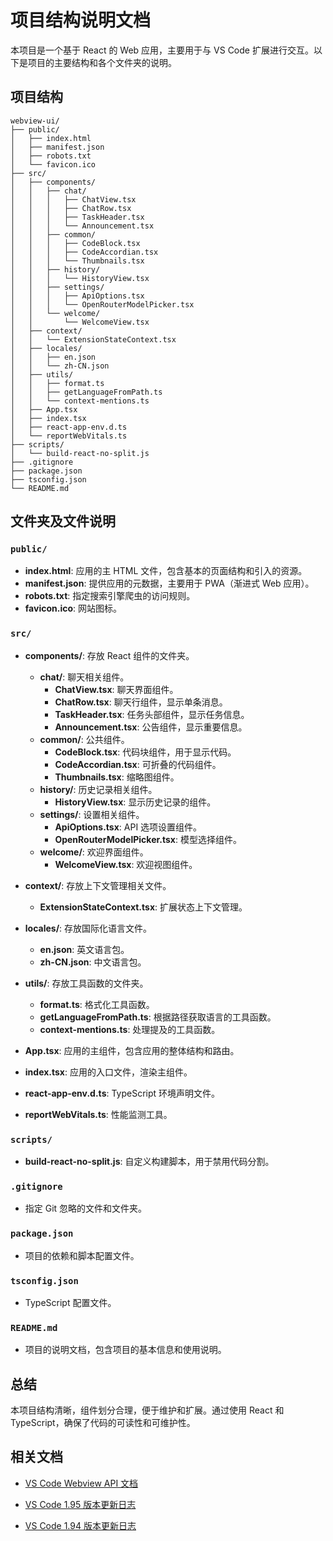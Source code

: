 # 项目结构说明文档

本项目是一个基于 React 的 Web 应用，主要用于与 VS Code 扩展进行交互。以下是项目的主要结构和各个文件夹的说明。

## 项目结构

```
webview-ui/
├── public/
│   ├── index.html
│   ├── manifest.json
│   ├── robots.txt
│   └── favicon.ico
├── src/
│   ├── components/
│   │   ├── chat/
│   │   │   ├── ChatView.tsx
│   │   │   ├── ChatRow.tsx
│   │   │   ├── TaskHeader.tsx
│   │   │   └── Announcement.tsx
│   │   ├── common/
│   │   │   ├── CodeBlock.tsx
│   │   │   ├── CodeAccordian.tsx
│   │   │   └── Thumbnails.tsx
│   │   ├── history/
│   │   │   └── HistoryView.tsx
│   │   ├── settings/
│   │   │   ├── ApiOptions.tsx
│   │   │   └── OpenRouterModelPicker.tsx
│   │   └── welcome/
│   │       └── WelcomeView.tsx
│   ├── context/
│   │   └── ExtensionStateContext.tsx
│   ├── locales/
│   │   ├── en.json
│   │   └── zh-CN.json
│   ├── utils/
│   │   ├── format.ts
│   │   ├── getLanguageFromPath.ts
│   │   └── context-mentions.ts
│   ├── App.tsx
│   ├── index.tsx
│   ├── react-app-env.d.ts
│   └── reportWebVitals.ts
├── scripts/
│   └── build-react-no-split.js
├── .gitignore
├── package.json
├── tsconfig.json
└── README.md
```

## 文件夹及文件说明

### `public/`
- **index.html**: 应用的主 HTML 文件，包含基本的页面结构和引入的资源。
- **manifest.json**: 提供应用的元数据，主要用于 PWA（渐进式 Web 应用）。
- **robots.txt**: 指定搜索引擎爬虫的访问规则。
- **favicon.ico**: 网站图标。

### `src/`
- **components/**: 存放 React 组件的文件夹。
  - **chat/**: 聊天相关组件。
    - **ChatView.tsx**: 聊天界面组件。
    - **ChatRow.tsx**: 聊天行组件，显示单条消息。
    - **TaskHeader.tsx**: 任务头部组件，显示任务信息。
    - **Announcement.tsx**: 公告组件，显示重要信息。
  - **common/**: 公共组件。
    - **CodeBlock.tsx**: 代码块组件，用于显示代码。
    - **CodeAccordian.tsx**: 可折叠的代码组件。
    - **Thumbnails.tsx**: 缩略图组件。
  - **history/**: 历史记录相关组件。
    - **HistoryView.tsx**: 显示历史记录的组件。
  - **settings/**: 设置相关组件。
    - **ApiOptions.tsx**: API 选项设置组件。
    - **OpenRouterModelPicker.tsx**: 模型选择组件。
  - **welcome/**: 欢迎界面组件。
    - **WelcomeView.tsx**: 欢迎视图组件。

- **context/**: 存放上下文管理相关文件。
  - **ExtensionStateContext.tsx**: 扩展状态上下文管理。

- **locales/**: 存放国际化语言文件。
  - **en.json**: 英文语言包。
  - **zh-CN.json**: 中文语言包。

- **utils/**: 存放工具函数的文件夹。
  - **format.ts**: 格式化工具函数。
  - **getLanguageFromPath.ts**: 根据路径获取语言的工具函数。
  - **context-mentions.ts**: 处理提及的工具函数。

- **App.tsx**: 应用的主组件，包含应用的整体结构和路由。
- **index.tsx**: 应用的入口文件，渲染主组件。
- **react-app-env.d.ts**: TypeScript 环境声明文件。
- **reportWebVitals.ts**: 性能监测工具。

### `scripts/`
- **build-react-no-split.js**: 自定义构建脚本，用于禁用代码分割。

### `.gitignore`
- 指定 Git 忽略的文件和文件夹。

### `package.json`
- 项目的依赖和脚本配置文件。

### `tsconfig.json`
- TypeScript 配置文件。

### `README.md`
- 项目的说明文档，包含项目的基本信息和使用说明。

## 总结
本项目结构清晰，组件划分合理，便于维护和扩展。通过使用 React 和 TypeScript，确保了代码的可读性和可维护性。

## 相关文档
- [VS Code Webview API 文档](https://code.visualstudio.com/api/extension-guides/webview)

- [VS Code 1.95 版本更新日志](https://code.visualstudio.com/updates/v1_95)
- [VS Code 1.94 版本更新日志](https://code.visualstudio.com/updates/v1_94)